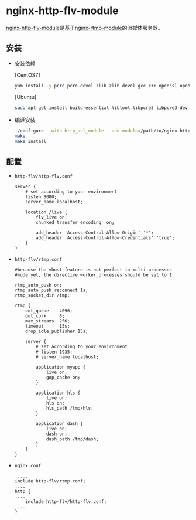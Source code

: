 # nginx-http-flv-module

[nginx-http-flv-module](https://github.com/winshining/nginx-http-flv-module/blob/master/README.CN.md)是基于[nginx-rtmp-module](https://github.com/arut/nginx-rtmp-module)的流媒体服务器。

## 安装

- 安装依赖

  [CentOS7]

  ```bash
  yum install -y pcre pcre-devel zlib zlib-devel gcc-c++ openssl openssl-devel
  ```

  [Ubuntu]

  ```bash
  sudo apt-get install build-essential libtool libpcre3 libpcre3-dev zlib1g-dev openssl
  ```

- 编译安装

  ```bash
  ./configure --with-http_ssl_module --add-module=/path/to/nginx-http-flv-module
  make
  make install
  ```

## 配置

- `http-flv/http-flv.conf`

  ```properties
  server {
      # set according to your environment
      listen 8080;
      server_name localhost;

      location /live {
          flv_live on;
          chunked_transfer_encoding  on;

          add_header 'Access-Control-Allow-Origin' '*';
          add_header 'Access-Control-Allow-Credentials' 'true';
      }
  }

  ```

- `http-flv/rtmp.conf`

  ```properties
  #because the vhost feature is not perfect in multi-processes
  #mode yet, the directive worker_processes should be set to 1

  rtmp_auto_push on;
  rtmp_auto_push_reconnect 1s;
  rtmp_socket_dir /tmp;

  rtmp {
      out_queue    4096;
      out_cork     8;
      max_streams  256;
      timeout      15s;
      drop_idle_publisher 15s;

      server {
          # set according to your environment
          # listen 1935;
          # server_name localhost;

          application myapp {
              live on;
              gop_cache on;
          }

          application hls {
              live on;
              hls on;
              hls_path /tmp/hls;
          }

          application dash {
              live on;
              dash on;
              dash_path /tmp/dash;
          }
      }
  }

  ```

- `nginx.conf`

  ```properties
  .....
  include http-flv/rtmp.conf;
  ....
  http {
  ....
      include http-flv/http-flv.conf;
  ....
  }
  ```
